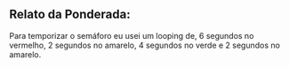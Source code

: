 ## Relato da Ponderada:

Para temporizar o semáforo eu usei um looping de, 6 segundos no vermelho, 2 segundos no amarelo, 4 segundos no verde e 2 segundos no amarelo.
